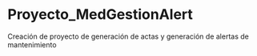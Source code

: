 # Proyecto_MedGestionAlert
Creación de proyecto de generación de actas y generación de alertas de mantenimiento
